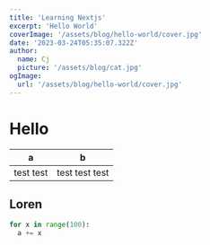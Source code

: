 ```yaml
---
title: 'Learning Nextjs'
excerpt: 'Hello World'
coverImage: '/assets/blog/hello-world/cover.jpg'
date: '2023-03-24T05:35:07.322Z'
author:
  name: Cj
  picture: '/assets/blog/cat.jpg'
ogImage:
  url: '/assets/blog/hello-world/cover.jpg'
---
```


# Hello

| a | b |
| - | - |
| test test | test test test|

## Loren 

```python
for x in range(100):
  a += x
```